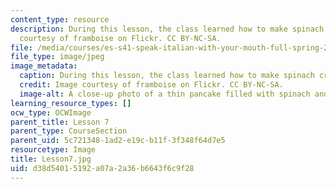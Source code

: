 ```yaml
---
content_type: resource
description: During this lesson, the class learned how to make spinach crepes. Image
  courtesy of framboise on Flickr. CC BY-NC-SA.
file: /media/courses/es-s41-speak-italian-with-your-mouth-full-spring-2012/d38d54015192a07a2a36b6643f6c9f28_Lesson7.jpg
file_type: image/jpeg
image_metadata:
  caption: During this lesson, the class learned how to make spinach crepes.
  credit: Image courtesy of framboise on Flickr. CC BY-NC-SA.
  image-alt: A close-up photo of a thin pancake filled with spinach and cheese.
learning_resource_types: []
ocw_type: OCWImage
parent_title: Lesson 7
parent_type: CourseSection
parent_uid: 5c721348-1ad2-e19c-b11f-3f348f64d7e5
resourcetype: Image
title: Lesson7.jpg
uid: d38d5401-5192-a07a-2a36-b6643f6c9f28
---
```

